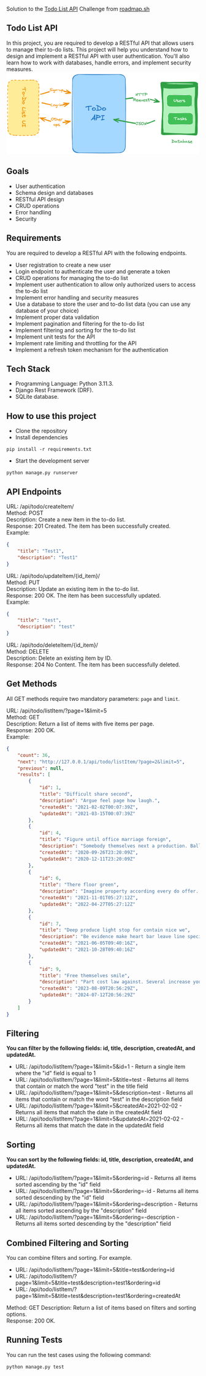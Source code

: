 Solution to the [Todo List API](https://roadmap.sh/projects/todo-list-api) Challenge from [roadmap.sh](https://roadmap.sh)  
## Todo List API
In this project, you are required to develop a RESTful API that allows users to manage their to-do lists. This project will
help you understand how to design and implement a RESTful API with user authentication.
You'll also learn how to work with databases, handle errors, and implement security measures.  
![text alt](https://github.com/LW-Homeless/ROADMAP/blob/main/backend/Todo_List_API/todo-api.png)

## Goals
- User authentication
- Schema design and databases
- RESTful API design
- CRUD operations
- Error handling
- Security

## Requirements
You are required to develop a RESTful API with the following endpoints.
- User registration to create a new user
- Login endpoint to authenticate the user and generate a token
- CRUD operations for managing the to-do list
- Implement user authentication to allow only authorized users to access the to-do list
- Implement error handling and security measures
- Use a database to store the user and to-do list data (you can use any database of your choice)
- Implement proper data validation
- Implement pagination and filtering for the to-do list
- Implement filtering and sorting for the to-do list
- Implement unit tests for the API
- Implement rate limiting and throttling for the API
- Implement a refresh token mechanism for the authentication

## Tech Stack
- Programming Language: Python 3.11.3.
- Django Rest Framework (DRF).
- SQLite database.

## How to use this project
- Clone the repository
- Install dependencies
```
pip install -r requirements.txt
```
- Start the development server
```
python manage.py runserver
```
## API Endpoints
URL: /api/todo/createItem/  
Method: POST  
Description: Create a new item in the to-do list.  
Response: 201 Created. The item has been successfully created.  
Example:
```JSON
{
    "title": "Test1",
    "description": "Test1"
}
```
URL: /api/todo/updateItem/{id_item}/  
Method: PUT  
Description: Update an existing item in the to-do list.  
Response: 200 OK. The item has been successfully updated.  
Example:
```JSON
{
    "title": "test",
    "description": "test"
}
```
URL: /api/todo/deleteItem/{id_item}/  
Method: DELETE  
Description: Delete an existing item by ID.  
Response: 204 No Content. The item has been successfully deleted.  

## Get Methods 
All GET methods require two mandatory parameters:  `page` and `limit`.

URL: /api/todo/listItem/?page=1&limit=5  
Method: GET  
Description: Return a list of items with five items per page.  
Response: 200 OK.  
Example:
```JSON
{
    "count": 36,
    "next": "http://127.0.0.1/api/todo/listItem/?page=2&limit=5",
    "previous": null,
    "results": [
        {
            "id": 1,
            "title": "Difficult share second",
            "description": "Argue feel page how laugh.",
            "createdAt": "2021-02-02T00:07:39Z",
            "updatedAt": "2021-03-15T00:07:39Z"
        },
        {
            "id": 4,
            "title": "Figure until office marriage foreign",
            "description": "Somebody themselves next a production. Ball hotel somebody goal treatment worry despite possible. Offer loss or coach hotel continue arm.",
            "createdAt": "2020-09-26T23:20:09Z",
            "updatedAt": "2020-12-11T23:20:09Z"
        },
        {
            "id": 6,
            "title": "There floor green",
            "description": "Imagine property according every do offer. Stuff born stock environment improve work treatment. Film lawyer talk form.",
            "createdAt": "2021-11-01T05:27:12Z",
            "updatedAt": "2022-04-27T05:27:12Z"
        },
        {
            "id": 7,
            "title": "Deep produce light stop for contain nice we",
            "description": "Be evidence make heart bar leave line specific. Deep knowledge popular ten. Exactly lose might loss development away civil.",
            "createdAt": "2021-06-05T09:40:16Z",
            "updatedAt": "2021-10-28T09:40:16Z"
        },
        {
            "id": 9,
            "title": "Free themselves smile",
            "description": "Part cost law against. Several increase young simply from leader purpose. make",
            "createdAt": "2023-08-09T20:56:29Z",
            "updatedAt": "2024-07-12T20:56:29Z"
        }
    ]
}
```
## Filtering
**You can filter by the following fields: id, title, description, createdAt, and updatedAt.**  

- URL: /api/todo/listItem/?page=1&limit=5&id=1 - Return a single item where the "id" field is equal to 1  
- URL: /api/todo/listItem/?page=1&limit=5&title=test - Returns all items that contain or match the word "test" in the title field  
- URL: /api/todo/listItem/?page=1&limit=5&description=test - Returns all items that contain or match the word "test" in the description field  
- URL: /api/todo/listItem/?page=1&limit=5&createdAt=2021-02-02 - Returns all items that match the date in the createdAt field  
- URL: /api/todo/listItem/?page=1&limit=5&updatedAt=2021-02-02 - Returns all items that match the date in the updatedAt field  

## Sorting
**You can sort by the following fields: id, title, description, createdAt, and updatedAt.**  

- URL: /api/todo/listItem/?page=1&limit=5&ordering=id - Returns all items sorted ascending by the "id" field  
- URL: /api/todo/listItem/?page=1&limit=5&ordering=-id - Returns all items sorted descending by the "id" field  
- URL: /api/todo/listItem/?page=1&limit=5&ordering=description - Returns all items sorted ascending by the "description" field  
- URL: /api/todo/listItem/?page=1&limit=5&ordering=-description - Returns all items sorted descending by the "description" field  

## Combined Filtering and Sorting
You can combine filters and sorting. For example.  
- URL: /api/todo/listItem/?page=1&limit=5&title=test&ordering=id
- URL: /api/todo/listItem/?page=1&limit=5&title=test&description=test1&ordering=id
- URL: /api/todo/listItem/?page=1&limit=5&title=test&description=test1&ordering=createdAt

Method: GET 
Description: Return a list of items based on filters and sorting options.  
Response: 200 OK.  

## Running Tests
You can run the test cases using the following command:

```
python manage.py test
```
